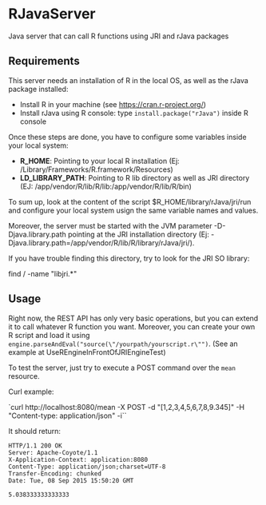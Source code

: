 # RJavaServer
Java server that can call R functions using JRI and rJava packages

## Requirements

This server needs an installation of R in the local OS, as well as the rJava package installed:

* Install R in your machine (see https://cran.r-project.org/)
* Install rJava using R console: type `install.package("rJava")` inside R console
 
Once these steps are done, you have to configure some variables inside your local system:

* **R_HOME**: Pointing to your local R installation (Ej: /Library/Frameworks/R.framework/Resources)
* **LD_LIBRARY_PATH**: Pointing to R lib directory as well as JRI directory (EJ: /app/vendor/R/lib/R/lib:/app/vendor/R/lib/R/bin)

To sum up, look at the content of the script $R_HOME/library/rJava/jri/run and configure your local system usign the same variable names and values.

Moreover, the server must be started with the JVM parameter -D-Djava.library.path pointing at the JRI installation directory (Ej: -Djava.library.path=/app/vendor/R/lib/R/library/rJava/jri/).

If you have trouble finding this directory, try to look for the JRI SO library: 

find / -name "libjri.*"

## Usage

Right now, the REST API has only very basic operations, but you can extend it to call whatever R function you want. Moreover, you can create your own R script and load it using `engine.parseAndEval("source(\"/yourpath/yourscript.r\"")`. (See an example at UseREngineInFrontOfJRIEngineTest)

To test the server, just try to execute a POST command over the `mean` resource.

Curl example: 

`curl http://localhost:8080/mean -X POST -d "[1,2,3,4,5,6,7,8,9.345]" -H "Content-type: application/json" -i``

It should return:

    HTTP/1.1 200 OK
    Server: Apache-Coyote/1.1
    X-Application-Context: application:8080
    Content-Type: application/json;charset=UTF-8
    Transfer-Encoding: chunked
    Date: Tue, 08 Sep 2015 15:50:20 GMT
    
    5.038333333333333
    
    
